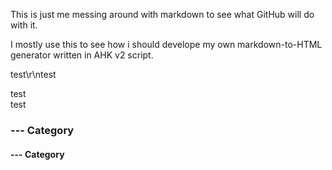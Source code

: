 This is just me messing around with markdown to see what GitHub will do with it.

I mostly use this to see how i should develope my own markdown-to-HTML generator written in AHK v2 script.

test\r\ntest

test<br>test

### --- Category

#### --- Category
